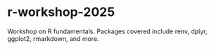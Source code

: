 # r-workshop-2025
Workshop on R fundamentals. Packages covered include renv, dplyr, ggplot2, rmarkdown, and more.
